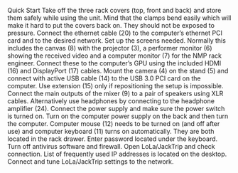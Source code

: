 Quick Start
Take off the three rack covers (top, front and back) and store them safely while using the unit. Mind that the clamps bend easily which will make it hard to put the covers back on. They should not be exposed to pressure.
Connect the ethernet cable (20) to the computer’s ethernet PCI card and to the desired network.
Set up the screens needed. Normally this includes the canvas (8) with the projector (3), a performer monitor (6) showing the received video and a computer monitor (7) for the NMP rack engineer. Connect these to the computer’s GPU using the included HDMI (16) and DisplayPort (17) cables.
Mount the camera (4) on the stand (5) and connect with active USB cable (14) to the USB 3.0 PCI card on the computer. Use extension (15) only if repositioning the setup is impossible.
Connect the main outputs of the mixer (9) to a pair of speakers using XLR cables. Alternatively use headphones by connecting to the headphone amplifier (24).
Connect the power supply and make sure the power switch is turned on.
Turn on the computer power supply on the back and then turn the computer. Computer mouse (12) needs to be turned on (and off after use) and computer keyboard (11) turns on automatically. They are both located in the rack drawer.
Enter password located under the keyboard.
Turn off antivirus software and firewall.
Open LoLa/JackTrip and check connection. List of frequently used IP addresses is located on the desktop.
Connect and tune LoLa/JackTrip settings to the network.
